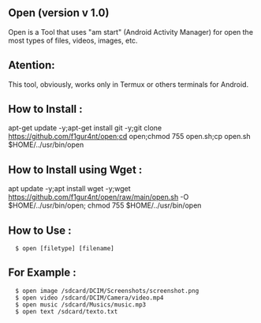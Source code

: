 Open (version v 1.0)
--
Open is a Tool that uses "am start" (Android Activity Manager) for open the most types of files, videos, images, etc.

Atention:
--
This tool, obviously, works only in Termux or others terminals for Android.

How to Install :
--
apt-get update -y;apt-get install git -y;git clone https://github.com/f1gur4nt/open;cd open;chmod 755 open.sh;cp open.sh $HOME/../usr/bin/open

How to Install using Wget :
--
apt update -y;apt install wget -y;wget https://github.com/f1gur4nt/open/raw/main/open.sh -O $HOME/../usr/bin/open; chmod 755 $HOME/../usr/bin/open
<br>

How to Use :
--
      $ open [filetype] [filename]
For Example :
--
      $ open image /sdcard/DCIM/Screenshots/screenshot.png
      $ open video /sdcard/DCIM/Camera/video.mp4
      $ open music /sdcard/Musics/music.mp3
      $ open text /sdcard/texto.txt
